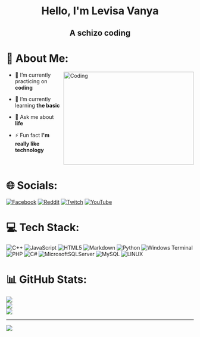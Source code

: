 <h1 align = "center">Hello, I'm Levisa Vanya</h1>
<h2 align = "center">A schizo coding</h2>


# 💫 About Me:
<img align="right" alt="Coding" width="350" height = "250" src="https://media3.giphy.com/media/v1.Y2lkPTc5MGI3NjExcGgwdG16NGFyMmV3N2draWd2dDlkNm8yNW1mc2FnMG04eDlnMjE3NSZlcD12MV9pbnRlcm5hbF9naWZfYnlfaWQmY3Q9Zw/RgZFvGuI4OxLjuSvRF/giphy.gif"/>

- 🔭 I’m currently practicing on **coding**

- 🌱 I’m currently learning **the basic**

- 💬 Ask me about **life**

- ⚡ Fun fact **I'm really like technology**
<br>

# 🌐 Socials:
[![Facebook](https://img.shields.io/badge/Facebook-%231877F2.svg?logo=Facebook&logoColor=white)](https://facebook.com/LevisaVanya) [![Reddit](https://img.shields.io/badge/Reddit-%23FF4500.svg?logo=Reddit&logoColor=white)](https://reddit.com/user/levis-vanya) [![Twitch](https://img.shields.io/badge/Twitch-%239146FF.svg?logo=Twitch&logoColor=white)](https://twitch.tv/thongle321456) [![YouTube](https://img.shields.io/badge/YouTube-%23FF0000.svg?logo=YouTube&logoColor=white)](https://youtube.com/@levis2) 

# 💻 Tech Stack:
![C++](https://img.shields.io/badge/c++-%2300599C.svg?style=for-the-badge&logo=c%2B%2B&logoColor=white) ![JavaScript](https://img.shields.io/badge/javascript-%23323330.svg?style=for-the-badge&logo=javascript&logoColor=%23F7DF1E) ![HTML5](https://img.shields.io/badge/html5-%23E34F26.svg?style=for-the-badge&logo=html5&logoColor=white) ![Markdown](https://img.shields.io/badge/markdown-%23000000.svg?style=for-the-badge&logo=markdown&logoColor=white) ![Python](https://img.shields.io/badge/python-3670A0?style=for-the-badge&logo=python&logoColor=ffdd54) ![Windows Terminal](https://img.shields.io/badge/Windows%20Terminal-%234D4D4D.svg?style=for-the-badge&logo=windows-terminal&logoColor=white) ![PHP](https://img.shields.io/badge/php-%23777BB4.svg?style=for-the-badge&logo=php&logoColor=white) ![C#](https://img.shields.io/badge/c%23-%23239120.svg?style=for-the-badge&logo=c-sharp&logoColor=white) ![MicrosoftSQLServer](https://img.shields.io/badge/Microsoft%20SQL%20Server-CC2927?style=for-the-badge&logo=microsoft%20sql%20server&logoColor=white) ![MySQL](https://img.shields.io/badge/mysql-%2300000f.svg?style=for-the-badge&logo=mysql&logoColor=white) ![LINUX](https://img.shields.io/badge/Linux-FCC624?style=for-the-badge&logo=linux&logoColor=black)
# 📊 GitHub Stats:
![](https://github-readme-stats.vercel.app/api?username=thongle321&theme=tokyonight&hide_border=false&include_all_commits=false&count_private=false)<br/>
![](https://github-readme-streak-stats.herokuapp.com/?user=thongle321&theme=tokyonight&hide_border=false)<br/>
![](https://github-readme-stats.vercel.app/api/top-langs/?username=thongle321&theme=tokyonight&hide_border=false&include_all_commits=false&count_private=false&layout=compact)

---
[![](https://visitcount.itsvg.in/api?id=thongle321&icon=0&color=6)](https://visitcount.itsvg.in)

<!-- Proudly created with GPRM ( https://gprm.itsvg.in ) -->
